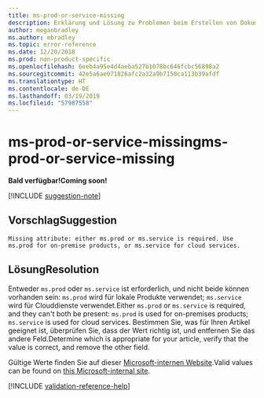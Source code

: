```yaml
---
title: ms-prod-or-service-missing
description: Erklärung und Lösung zu Problemen beim Erstellen von Dokumentationsartikeln – ms-prod-or-service-missing
author: meganbradley
ms.author: mbradley
ms.topic: error-reference
ms.date: 12/20/2018
ms.prod: non-product-specific
ms.openlocfilehash: 6eeb4a95e4d4aeba527b1078bc646fcbc56898a2
ms.sourcegitcommit: 42e5a6ae071826afc2a32a9b7150ca113b39afdf
ms.translationtype: HT
ms.contentlocale: de-DE
ms.lasthandoff: 03/19/2019
ms.locfileid: "57987558"
---
```

# <a name="ms-prod-or-service-missing"></a><span data-ttu-id="b53a3-103">ms-prod-or-service-missing</span><span class="sxs-lookup"><span data-stu-id="b53a3-103">ms-prod-or-service-missing</span></span>

<span data-ttu-id="b53a3-104">**Bald verfügbar!**</span><span class="sxs-lookup"><span data-stu-id="b53a3-104">**Coming soon!**</span></span>

[!INCLUDE [suggestion-note](includes/suggestion-note.md)]

## <a name="suggestion"></a><span data-ttu-id="b53a3-105">Vorschlag</span><span class="sxs-lookup"><span data-stu-id="b53a3-105">Suggestion</span></span>

`Missing attribute: either ms.prod or ms.service is required. Use ms.prod for on-premise products, or ms.service for cloud services.`

## <a name="resolution"></a><span data-ttu-id="b53a3-106">Lösung</span><span class="sxs-lookup"><span data-stu-id="b53a3-106">Resolution</span></span>

<span data-ttu-id="b53a3-107">Entweder `ms.prod` oder `ms.service` ist erforderlich, und nicht beide können vorhanden sein: `ms.prod` wird für lokale Produkte verwendet; `ms.service` wird für Clouddienste verwendet.</span><span class="sxs-lookup"><span data-stu-id="b53a3-107">Either `ms.prod` or `ms.service` is required, and they can't both be present: `ms.prod` is used for on-premises products; `ms.service` is used for cloud services.</span></span> <span data-ttu-id="b53a3-108">Bestimmen Sie, was für Ihren Artikel geeignet ist, überprüfen Sie, dass der Wert richtig ist, und entfernen Sie das andere Feld.</span><span class="sxs-lookup"><span data-stu-id="b53a3-108">Determine which is appropriate for your article, verify that the value is correct, and remove the other field.</span></span>

<span data-ttu-id="b53a3-109">Gültige Werte finden Sie auf dieser [Microsoft-internen Website](https://docsmetadatatool.azurewebsites.net/allowlists).</span><span class="sxs-lookup"><span data-stu-id="b53a3-109">Valid values can be found on [this Microsoft-internal site](https://docsmetadatatool.azurewebsites.net/allowlists).</span></span>

<!--make sure to add this file to your includes folder and verify the path-->
[!INCLUDE [validation-reference-help](includes/validation-reference-help.md)]